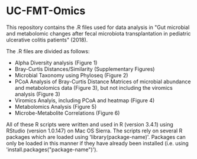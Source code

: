 # UC-FMT-Omics

This repository contains the .R files used for data analysis in "Gut microbial and metabolomic changes after fecal microbiota transplantation in pediatric ulcerative colitis patients" (2018).

The .R files are divided as follows:
- Alpha Diversity analysis (Figure 1)
- Bray-Curtis Distances/Similarity (Supplementary Figures)
- Microbial Taxonomy using Phyloseq (Figure 2)
- PCoA Analysis of Bray-Curtis Distance Matrices of microbial abundance and metabolomics data (Figure 3), but not including the viromics analysis (Figure 3)
- Viromics Analyis, including PCoA and heatmap (Figure 4)
- Metabolomics Analysis (Figure 5)
- Microbe-Metabolite Correlations (Figure 6)
  
All of these R scripts were written and used in R (version 3.4.1) using RStudio (version 1.0.147) on Mac OS Sierra. The scripts rely on several R packages which are loaded using 'library(package-name)'. Packages can only be loaded in this manner if they have already been installed (i.e. using 'install.packages("package-name")').
